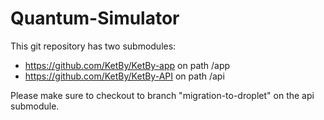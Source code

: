 # Quantum-Simulator

This git repository has two submodules:

- https://github.com/KetBy/KetBy-app on path /app
- https://github.com/KetBy/KetBy-API on path /api

Please make sure to checkout to branch "migration-to-droplet" on the api submodule.
